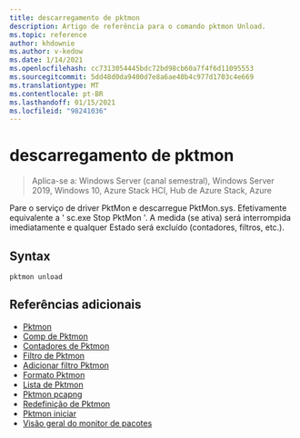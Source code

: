 ```yaml
---
title: descarregamento de pktmon
description: Artigo de referência para o comando pktmon Unload.
ms.topic: reference
author: khdownie
ms.author: v-kedow
ms.date: 1/14/2021
ms.openlocfilehash: cc7313054445bdc72bd98cb60a7f4f6d11095553
ms.sourcegitcommit: 5dd48d0da9400d7e8a6ae40b4c977d1703c4e669
ms.translationtype: MT
ms.contentlocale: pt-BR
ms.lasthandoff: 01/15/2021
ms.locfileid: "98241036"
---
```

# <a name="pktmon-unload"></a>descarregamento de pktmon

> Aplica-se a: Windows Server (canal semestral), Windows Server 2019, Windows 10, Azure Stack HCI, Hub de Azure Stack, Azure

Pare o serviço de driver PktMon e descarregue PktMon.sys. Efetivamente equivalente a ' sc.exe Stop PktMon '. A medida (se ativa) será interrompida imediatamente e qualquer Estado será excluído (contadores, filtros, etc.).

## <a name="syntax"></a>Syntax

```
pktmon unload
```

## <a name="additional-references"></a>Referências adicionais

- [Pktmon](pktmon.md)
- [Comp de Pktmon](pktmon-comp.md)
- [Contadores de Pktmon](pktmon-counters.md)
- [Filtro de Pktmon](pktmon-filter.md)
- [Adicionar filtro Pktmon](pktmon-filter-add.md)
- [Formato Pktmon](pktmon-format.md)
- [Lista de Pktmon](pktmon-list.md)
- [Pktmon pcapng](pktmon-pcapng.md)
- [Redefinição de Pktmon](pktmon-reset.md)
- [Pktmon iniciar](pktmon-start.md)
- [Visão geral do monitor de pacotes](/windows-server/networking/technologies/pktmon/pktmon)
